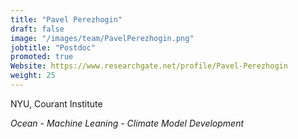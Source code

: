 ```yaml
---
title: "Pavel Perezhogin"
draft: false
image: "/images/team/PavelPerezhogin.png"
jobtitle: "Postdoc"
promoted: true
Website: https://www.researchgate.net/profile/Pavel-Perezhogin
weight: 25
---
```



NYU, Courant Institute

*Ocean - Machine Leaning - Climate Model Development*
